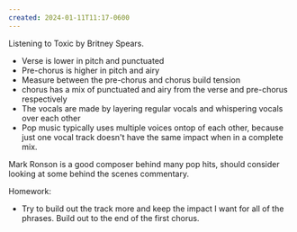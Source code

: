 ```yaml
---
created: 2024-01-11T11:17-0600
---
```


Listening to Toxic by Britney Spears.

- Verse is lower in pitch and punctuated
- Pre-chorus is higher in pitch and airy
- Measure between the pre-chorus and chorus build tension
- chorus has a mix of punctuated and airy from the verse and pre-chorus respectively
- The vocals are made by layering regular vocals and whispering vocals over each other
- Pop music typically uses multiple voices ontop of each other, because just one vocal track doesn't have the same impact when in a complete mix.

Mark Ronson is a good composer behind many pop hits, should consider looking at some behind the scenes commentary.

Homework:
- Try to build out the track more and keep the impact I want for all of the phrases. Build out to the end of the first chorus.
